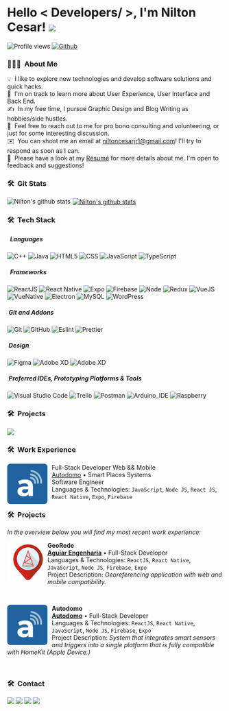  <h1> Hello < Developers/ >, I'm Nilton Cesar! <img src = "https://raw.githubusercontent.com/MartinHeinz/MartinHeinz/master/wave.gif" width = 30px> </h1>
  <p align='center'></p>

  ![Profile views](https://visitor-badge.glitch.me/badge?page_id=niltonc.niltonc)
  [![Github](https://img.shields.io/github/followers/niltonc?label=Follow&style=social)](https://github.com/niltonc)
  
### 👨🏻‍💻 &nbsp;About Me
  
💡 &nbsp;I like to explore new technologies and develop software solutions and quick hacks.\
🌱 &nbsp;I'm on track to learn more about User Experience, User Interface and Back End.\
✍️ &nbsp;In my free time, I pursue Graphic Design and Blog Writing as hobbies/side hustles.\
💬 &nbsp;Feel free to reach out to me for pro bono consulting and volunteering, or just for some interesting discussion.\
✉️ &nbsp;You can shoot me an email at niltoncesarjr1@gmail.com! I'll try to respond as soon as I can.\
📄 &nbsp;Please have a look at my [Résumé](https://www.aindanaotem.com/resume.html) for more details about me. I'm open to feedback and suggestions! 

### 🛠 &nbsp;Git Stats
  
   <a href="https://github.com/niltonc">
  <img align="left" style="margin-right: 0.5%" src="https://github-readme-stats.vercel.app/api/top-langs/?username=niltonc&theme=tokyonight" alt="Nilton's github stats" />
  <img align="center" style="margin-left: 0.5%" height="245" src="https://github-readme-stats.vercel.app/api?username=niltonc&show_icons=true&theme=tokyonight&line_height=20" alt="Nilton's github stats"/>
  </a>

### 🛠 &nbsp;Tech Stack
 
 ##### &nbsp; Languages
  
  ![C++](https://img.shields.io/badge/-C++-05112A?style=flat&logo=C%2B%2B&logoColor=00599C)
  ![Java](https://img.shields.io/badge/-Java-05112A?style=flat&logo=Java&logoColor=007396)
  ![HTML5](https://img.shields.io/badge/-HTML5-05112A?style=flat&logo=HTML5)
  ![CSS](https://img.shields.io/badge/-CSS-05112A?style=flat&logo=CSS3&logoColor=1572B6)
  ![JavaScript](https://img.shields.io/badge/-JavaScript-05112A?style=flat&logo=javascript&logoColor=1572B6)
  ![TypeScript](https://img.shields.io/badge/-TypeScript-05112A?style=flat&logo=typescript&logoColor=1572B6)
    
  ##### &nbsp; Frameworks
 
  ![ReactJS](https://img.shields.io/badge/-ReactJS-05112A?style=flat&logo=react)
  ![React Native](https://img.shields.io/badge/-React%20Native-05112A?style=flat&logo=react)
  ![Expo](https://img.shields.io/badge/-Expo-05112A?style=flat&logo=expo)
  ![Firebase](https://img.shields.io/badge/-Firebase-05112A?style=flat&logo=firebase)
  ![Node](https://img.shields.io/badge/-Node-05112A?style=flat&logo=nodedotjs)
  ![Redux](https://img.shields.io/badge/-Redux-05112A?style=flat&logo=redux)
  ![VueJS](https://img.shields.io/badge/-VueJS-05112A?style=flat&logo=vuedotjs)
  ![VueNative](https://img.shields.io/badge/-VueNative-05112A?style=flat&logo=vuedotjs)
  ![Electron](https://img.shields.io/badge/-Electron-05112A?style=flat&logo=electron)
  ![MySQL](https://img.shields.io/badge/-MySQL-05112A?style=flat&logo=mysql)
  ![WordPress](https://img.shields.io/badge/-Wordpress-05112A?style=flat&logo=wordpress)
 
  ##### &nbsp;Git and Addons
  
  ![Git](https://img.shields.io/badge/-Git-05112A?style=flat&logo=git)
  ![GitHub](https://img.shields.io/badge/-GitHub-05112A?style=flat&logo=github)
  ![Eslint](https://img.shields.io/badge/-Eslint-05112A?style=flat&logo=eslint)
  ![Prettier](https://img.shields.io/badge/-Prettier-05112A?style=flat&logo=prettier)
  
  ##### &nbsp;Design
   
  ![Figma](https://img.shields.io/badge/-Figma-05112A?style=flat&logo=figma&logoColor=007ACC)
  ![Adobe XD](https://img.shields.io/badge/-Adobe%20XD-05112A?style=flat&logo=adobe-xd&logoColor=007ACC)
  ![Adobe XD](https://img.shields.io/badge/-Adobe%20Photoshop-05112A?style=flat&logo=Adobe%20Photoshop)
  
  ##### &nbsp;Preferred IDEs, Prototyping Platforms & Tools 
  
  ![Visual Studio Code](https://img.shields.io/badge/-Visual%20Studio%20Code-05112A?style=flat&logo=visual-studio-code&logoColor=007ACC)
  ![Trello](https://img.shields.io/badge/-Trello-05112A?style=flat&logo=trello&logoColor=007ACC)
  ![Postman](https://img.shields.io/badge/-Postman-05112A?style=flat&logo=postman)
  ![Arduino_IDE](https://img.shields.io/badge/-Arduino-05112A?style=flat&logo=arduino)
  ![Raspberry](https://img.shields.io/badge/-Raspberry-05112A?style=flat&logo=Raspberry%20Pi)
  
  ### 🛠 &nbsp;Projects
  
 <a href="https://github.com/niltonc/dashboard-template">
 <img align="center" src="https://github-readme-stats.vercel.app/api/pin/?username=niltonc&repo=dashboard-template&theme=tokyonight" />
 </a>

  
  ### 🛠 &nbsp;Work Experience
  
  [<img align="left" height="94px" width="94px" style="border-radius:8%; margin-Right: 2%" alt="Autodomo" src="./img/logo-autodomo.png"/>](https://github.com/AutoDomo/)

Full-Stack Developer Web && Mobile \
[Autodomo](https://github.com/AutoDomo/) • 
Smart Places Systems \
Software Engineer \
Languages & Technologies: `JavaScript`, `Node JS`, `React JS`, `React Native`, `Expo`, `Firebase`
  ### 🛠 &nbsp;Projects
_In the overview below you will find my most recent work experience:_
  
  [<img align="left" height="94px" width="94px" alt="Warpnet" src="./img/logo-georede.png"/>](https://play.google.com/store/apps/details?id=br.com.aguiareng.georede)

  **GeoRede** \
  [**Aguiar Engenharia**](https://www.aguiareng.com.br/) • Full-Stack Developer \
  Languages & Technologies: `ReactJS`, `React Native`, `JavaScript`, `Node JS`, `Firebase`, `Expo`\
  Project Description: _Georeferencing application with web and mobile compatibility._
 
   <br/>

  [<img align="left" height="94px" width="94px" style="border-radius:8%; margin-Right: 2%" alt="autodomo" src="./img/logo-autodomo.png"/>](https://play.google.com/store/apps/details?id=io.aguiar.autodomo)

  **Autodomo** \
  [**Autodomo**](https://autodomo.com.br/) • Full-Stack Developer \
  Languages & Technologies: `ReactJS`, `React Native`, `JavaScript`, `Node JS`, `Firebase`, `Expo`\
  Project Description: _System that integrates smart sensors and triggers into a single platform that is fully compatible with HomeKit (Apple Device.)_
 

  <br/>

  ### 🛠 &nbsp;Contact
  
  <a href="" alt="Gmail">
  <img src="https://img.shields.io/badge/-Gmail-FF0000?style=flat-square&labelColor=FF0000&logo=gmail&logoColor=white&link=niltoncesarjr1@gmail.com" /></a>
  
  <a href="https://www.linkedin.com/in/nilton-cesar-oliveira-jr/" alt="Linkedin">
  <img src="https://img.shields.io/badge/-Linkedin-0e76a8?style=flat-square&logo=Linkedin&logoColor=white&link=https://www.linkedin.com/in/nilton-cesar-oliveira-jr/" /></a>
  
  <a href="https://api.whatsapp.com/send?phone=5598981986161&text=Hi%20dev!" alt="WhatsApp">
  <img src="https://img.shields.io/badge/-WhatsApp-25d366?style=flat-square&labelColor=25d366&logo=whatsapp&logoColor=white&link=API-DO-SEU-WHATSAPP"/></a>
  
  <a href="https://www.instagram.com/niltoncosj/" alt="Instagram">
  <img src="https://img.shields.io/badge/-Instagram-DF0174?style=flat-square&labelColor=DF0174&logo=instagram&logoColor=white&link=https://www.instagram.com/niltoncosj/"/>     </a>
  
 
